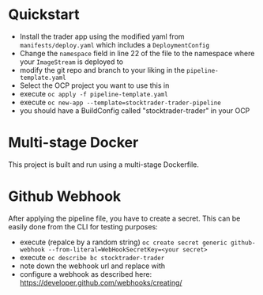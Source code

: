 <!--
       Copyright 2017 IBM Corp All Rights Reserved

   Licensed under the Apache License, Version 2.0 (the "License");
   you may not use this file except in compliance with the License.
   You may obtain a copy of the License at

       http://www.apache.org/licenses/LICENSE-2.0

   Unless required by applicable law or agreed to in writing, software
   distributed under the License is distributed on an "AS IS" BASIS,
   WITHOUT WARRANTIES OR CONDITIONS OF ANY KIND, either express or implied.
   See the License for the specific language governing permissions and
   limitations under the License.
-->

# Quickstart
* Install the trader app using the modified yaml from `manifests/deploy.yaml` which includes a `DeploymentConfig`
* Change the `namespace` field in line 22 of the file to the namespace where your `ImageStream` is deployed to
* modify the git repo and branch to your liking in the `pipeline-template.yaml`
* Select the OCP project you want to use this in
* execute `oc apply -f pipeline-template.yaml`
* execute `oc new-app --template=stocktrader-trader-pipeline`
* you should have a BuildConfig called "stocktrader-trader" in your OCP

# Multi-stage Docker
This project is built and run using a multi-stage Dockerfile.

# Github Webhook
After applying the pipeline file, you have to create a secret. This can be easily done from the CLI for testing purposes:
* execute (repalce <your secret> by a random string) `oc create secret generic github-webhook --from-literal=WebHookSecretKey=<your secret>`
* execute `oc describe bc stocktrader-trader`
* note down the webhook url and replace <secret> with <your secret>
* configure a webhook as described here: https://developer.github.com/webhooks/creating/
